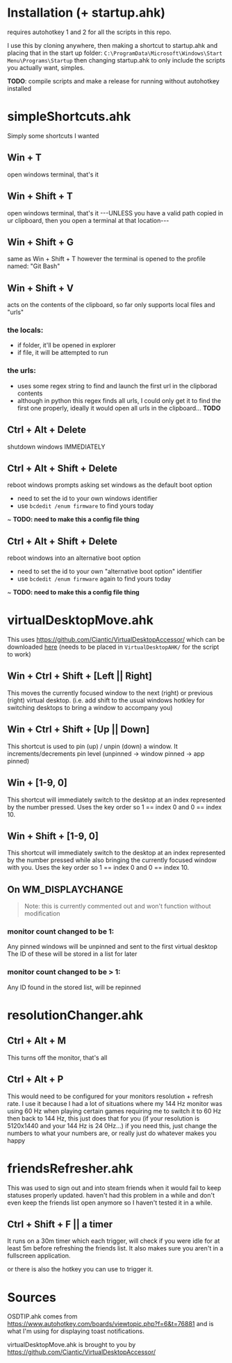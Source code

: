 # Installation (+ startup.ahk)

requires autohotkey 1 and 2 for all the scripts in this repo.

I use this by cloning anywhere, then making a shortcut to startup.ahk and placing that in the start up folder: 
`C:\ProgramData\Microsoft\Windows\Start Menu\Programs\Startup`
then changing startup.ahk to only include the scripts you actually want, simples.

**TODO**: compile scripts and make a release for running without autohotkey installed

# simpleShortcuts.ahk
Simply some shortcuts I wanted

## Win + T
open windows terminal, that's it

## Win + Shift + T
open windows terminal, that's it ---UNLESS you have a valid path copied in ur clipboard, then you open a terminal at 
that location---

## Win + Shift + G
same as Win + Shift + T however the terminal is opened to the profile named: "Git Bash"

## Win + Shift + V
acts on the contents of the clipboard, so far only supports local files and "urls"

### the locals:
- if folder, it'll be opened in explorer
- if file, it will be attempted to run

### the urls:
- uses some regex string to find and launch the first url in the clipborad contents
- although in python this regex finds all urls, I could only get it to find the first one properly, ideally it would 
open all urls in the clipboard... **TODO**

## Ctrl + Alt + Delete
shutdown windows IMMEDIATELY

## Ctrl + Alt + Shift + Delete
reboot windows
prompts asking set windows as the default boot option
- need to set the id to your own windows identifier
- use `bcdedit /enum firmware` to find yours today

~ **TODO: need to make this a config file thing**

## Ctrl + Alt + Shift + Delete
reboot windows into an alternative boot option
- need to set the id to your own "alternative boot option" identifier
- use `bcdedit /enum firmware` again to find yours today

~ **TODO: need to make this a config file thing**

# virtualDesktopMove.ahk
This uses https://github.com/Ciantic/VirtualDesktopAccessor/ which can be downloaded 
[here](https://github.com/Ciantic/VirtualDesktopAccessor/releases/latest/download/VirtualDesktopAccessor.dll) 
(needs to be placed in `VirtualDesktopAHK/` for the script to work)

## Win + Ctrl + Shift + [Left || Right]
This moves the currently focused window to the next (right) or previous (right) virtual desktop. (i.e. add shift to the 
usual windows hotkley for switching desktops to bring a window to accompany you)

## Win + Ctrl + Shift + [Up || Down]
This shortcut is used to pin (up) / unpin (down) a window. It increments/decrements pin level (unpinned -> window pinned
 -> app pinned)

## Win + [1-9, 0]
This shortcut will immediately switch to the desktop at an index represented by the number pressed.
Uses the key order so 1 == index 0 and 0 == index 10.

## Win + Shift + [1-9, 0]
This shortcut will immediately switch to the desktop at an index represented by the number pressed while also bringing the currently focused window with you.
Uses the key order so 1 == index 0 and 0 == index 10.

## On WM_DISPLAYCHANGE
> Note: this is currently commented out and won't function without modification

### monitor count changed to be 1:
Any pinned windows will be unpinned and sent to the first virtual desktop
The ID of these will be stored in a list for later

### monitor count changed to be > 1:
Any ID found in the stored list, will be repinned

# resolutionChanger.ahk

## Ctrl + Alt + M
This turns off the monitor, that's all

## Ctrl + Alt + P
This would need to be configured for your monitors resolution + refresh rate. I use it because I had a lot of situations
where my 144 Hz monitor was using 60 Hz when playing certain games requiring me to switch it to 60 Hz then back to 144
Hz, this just does that for you (if your resolution is 5120x1440 and your 144 Hz is 24 0Hz...) if you need this, just 
change the numbers to what your numbers are, or really just do whatever makes you happy

# friendsRefresher.ahk
This was used to sign out and into steam friends when it would fail to keep statuses properly updated. haven't had this 
problem in a while and don't even keep the friends list open anymore so I haven't tested it in a while.

## Ctrl + Shift + F || a timer
It runs on a 30m timer which each trigger, will check if you were idle for at least 5m before refreshing the friends
list. It also makes sure you aren't in a fullscreen application.

or there is also the hotkey you can use to trigger it.

# Sources

OSDTIP.ahk comes from https://www.autohotkey.com/boards/viewtopic.php?f=6&t=76881 and is what I'm using for displaying 
toast notifications.

virtualDesktopMove.ahk is brought to you by https://github.com/Ciantic/VirtualDesktopAccessor/

